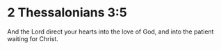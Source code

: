 # 2 Thessalonians 3:5

And the Lord direct your hearts into the love of God, and into the patient waiting for Christ.